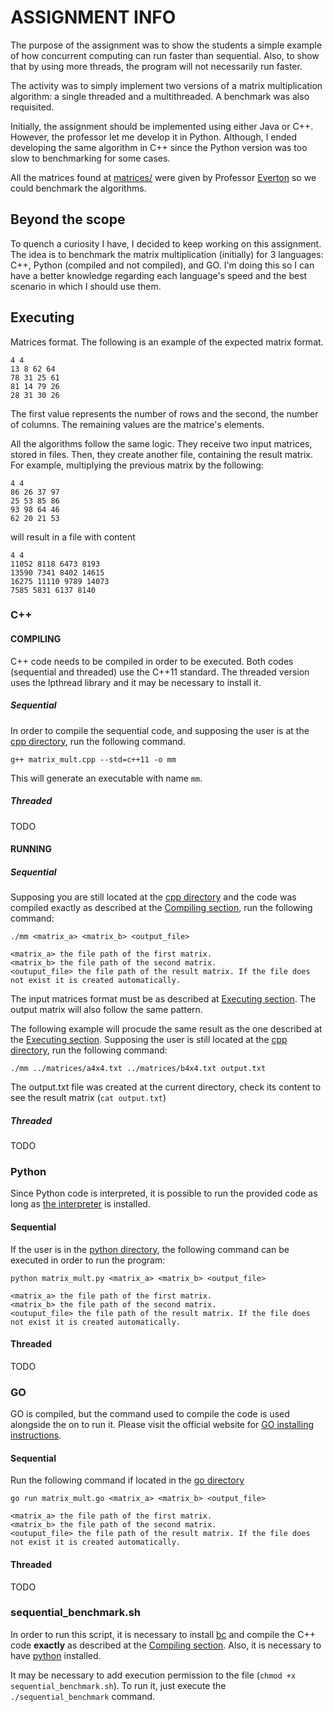 # ASSIGNMENT INFO

The purpose of the assignment was to show the students a simple example of how concurrent computing can run faster than sequential. Also, to show that by using more threads, the program will not necessarily run faster.

The activity was to simply implement two versions of a matrix multiplication algorithm: a single threaded and a multithreaded. A benchmark was also requisited.

Initially, the assignment should be implemented using either Java or C++. However, the professor let me develop it in Python. Although, I ended developing the same algorithm in C++ since the Python version was too slow to benchmarking for some cases.

All the matrices found at [matrices/](matrices/) were given by Professor [Everton](http://www.dimap.ufrn.br/~everton/?lang=en) so we could benchmark the algorithms.

## Beyond the scope
To quench a curiosity I have, I decided to keep working on this assignment. The idea is to benchmark the matrix multiplication (initially) for 3 languages: C++, Python (compiled and not compiled), and GO. I'm doing this so I can have a better knowledge regarding each language's speed and the best scenario in which I should use them.

## Executing
Matrices format. The following is an example of the expected matrix format.
```
4 4
13 8 62 64 
78 31 25 61 
81 14 79 26 
28 31 30 26 
```
The first value represents the number of rows and the second, the number of columns. The remaining values are the matrice's elements.

All the algorithms follow the same logic. They receive two input matrices, stored in files. Then, they create another file, containing the result matrix. For example, multiplying the previous matrix by the following:

```
4 4
86 26 37 97 
25 53 85 86 
93 98 64 46 
62 20 21 53
```
will result in a file with content
```
4 4
11052 8118 6473 8193
13590 7341 8402 14615
16275 11110 9789 14073
7585 5831 6137 8140 
```

### C++

#### COMPILING
C++ code needs to be compiled in order to be executed. Both codes (sequential and threaded) use the C++11 standard. The threaded version uses the lpthread library and it may be necessary to install it.
##### Sequential
In order to compile the sequential code, and supposing the user is at the [cpp directory](cpp/), run the following command.
```
g++ matrix_mult.cpp --std=c++11 -o mm
```
This will generate an executable with name `mm`.
##### Threaded
TODO

#### RUNNING

##### Sequential
Supposing you are still located at the [cpp directory](cpp/) and the code was compiled exactly as described at the [Compiling section](#compiling), run the following command:
```
./mm <matrix_a> <matrix_b> <output_file>

<matrix_a> the file path of the first matrix.
<matrix_b> the file path of the second matrix.
<outuput_file> the file path of the result matrix. If the file does not exist it is created automatically.
```
The input matrices format must be as described at [Executing section](#executing). The output matrix will also follow the same pattern.

The following example will procude the same result as the one described at the [Executing section](#executing). Supposing the user is still located at the [cpp directory](cpp/), run the following command:
```
./mm ../matrices/a4x4.txt ../matrices/b4x4.txt output.txt 
```
The output.txt file was created at the current directory, check its content to see the result matrix \(`cat output.txt`\)
##### Threaded
TODO

### Python
Since Python code is interpreted, it is possible to run the provided code as long as [the interpreter](https://www.python.org/downloads/) is installed.

#### Sequential
If the user is in the [python directory](python/), the following command can be executed in order to run the program:
```
python matrix_mult.py <matrix_a> <matrix_b> <output_file>

<matrix_a> the file path of the first matrix.
<matrix_b> the file path of the second matrix.
<outuput_file> the file path of the result matrix. If the file does not exist it is created automatically.
```

#### Threaded
TODO

### GO
GO is compiled, but the command used to compile the code is used alongside the on to run it. Please visit the official website for [GO installing instructions](https://golang.org/doc/install).
#### Sequential
Run the following command if located in the [go directory](go/)
```
go run matrix_mult.go <matrix_a> <matrix_b> <output_file>

<matrix_a> the file path of the first matrix.
<matrix_b> the file path of the second matrix.
<outuput_file> the file path of the result matrix. If the file does not exist it is created automatically.
```
#### Threaded
TODO


### sequential\_benchmark.sh

In order to run this script, it is necessary to install [bc](https://www.gnu.org/software/bc/manual/html_mono/bc.html) and compile the C++ code **exactly** as described at the [Compiling section](#compiling). Also, it is necessary to have [python](https://www.python.org/downloads/) installed.

It may be necessary to add execution permission to the file \(`chmod +x sequential_benchmark.sh`\). To run it, just execute the `./sequential_benchmark` command. 
